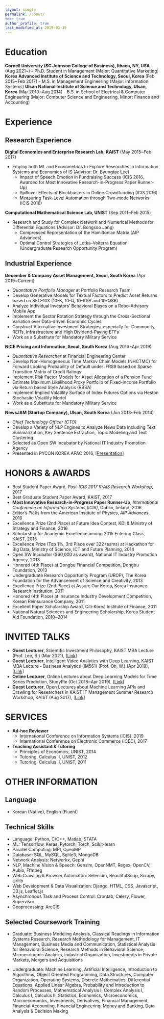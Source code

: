 ```yaml
---
layout: single
permalink: /about/
toc: true
author_profile: true
last_modified_at: 2019-03-19
---
```

# Education
**Cornell University (SC Johnson College of Business), Ithaca, NY, USA** (Aug 2021~)
    - Ph.D. Student in Management (Major: Quantitative Marketing)
**Korea Advanced Institute of Science and Technology, Seoul, Korea** (Feb 2015~Feb 2017)
    - M.S. in Management Engineering (Major: Information Systems)
**Ulsan National Institute of Science and Technology, Ulsan, Korea** (Mar 2010~Aug 2014)
    - B.S. in School of Electrical & Computer Englneering (Major: Computer Science and Engineering, Minor: Finance and Accounting)

# Experience
## Research Experience
**Digital Economics and Enterprise Research Lab, KAIST** (May 2015~Feb 2017)
- Employ both ML and Econometrics to Explore Researches in Information Systems and Economics of IS (Advisor: Dr. Byungtae Lee)
    - Impact of Speech Emotion in Fundraising Success (ICIS 2016, Awarded for Most Innovative Research-in-Progress Paper Runner-Up)
    - Spillover Effects of Blockbusters in Online Crowdfunding (ICIS 2016)
    - Measuring Task-Level Automation through Two-mode Networks (ICIS 2016)

**Computational Mathematical Science Lab, UNIST** (Sep 2011~Feb 2015)
- Research and Study for Complex Network and Numerical Methods for Differential Equations (Advisor: Dr. Bongsoo Jang)
    - Compressed Representation of the Hamiltonian Matrix (AIP Advances)
    - Optimal Control Strategies of Lotka–Volterra Equation (Undergraduate Research Opportunity Program)

## Industrial Experience
**December & Company Asset Management, Seoul, South Korea** (Apr 2019~Current)
- *Quantitative Portfolio Manager* at Portfolio Research Team
- Develop Generative Models for Textual Factors to Predict Asset Returns based on SEC-10X (10-K, 10-Q, 10-KSB and 10-QSB)
- Analyze Individual Investors' Behavioral Biases on a Robo-Advisory Mobile App
- Implement the Sector Rotation Strategy through the Cross-Sectional Variation over Data-driven Economic Cycles
- Construct Alternative Investment Strategies, especially for Commodity, REITs, Infrastructure and High Dividend-Paying ETFs
- Work as a Substitute for Mandatory Military Service
    
**NICE Pricing and Information, Seoul, South Korea** (Aug 2016~Apr 2019)
- *Quantitative Researcher* at Financial Engineering Center
- Develop Non-Homogeneous Time Markov Chain Models (NHCTMC) for Forward Looking Probability of Default under IFRS9 based on Sparse Transition Matrix of Credit Ratings
- Implement Risk Factor Models for Asset Allocation of a Pension Fund
- Estimate Maximum Likelihood Proxy Portfolio of Fixed-Income Portfolio via Return based Style Analysis (RBSA)    
- Implement Implied Volatility Surface of Index Futures Options via Heston Stochastic Volatility Model
- Work as a Substitute for Mandatory Military Service

**NewsJAM (Startup Company), Ulsan, South Korea** (Jun 2013~Feb 2014)
- *Chief Technology Officer (CTO)*
- Develop a Variety of NLP Engines to Analyze News Data including Text Summarization, Key Sentence Extraction, Topic Modeling and Text Clustering
- Selected as Open SW Incubator by National IT Industry Promotion Agency
- Presented in PYCON KOREA APAC 2016, [[Presentation](http://bit.ly/2mroROR)]

# HONORS & AWARDS
- Best Student Paper Award, *Post-ICIS 2017 KrAIS Research Workshop*, 2017
- Best Graduate Student Paper Award, KAIST, 2017
- **Most Innovative Research-in-Progress Paper Runner-Up**, *International Conference on Information Systems (ICIS)*, Dublin, Ireland, 2016
- Editor’s Picks from the American Institute of Physics, *AIP Advances*, 2016
- Excellence Prize (2nd Place) at Future Idea Contest, KDI & Ministry of Strategy and Finance, 2016
- Scholarship for Academic Excellence among 2015 Entering Class, KAIST, 2015
- Excellence Prize (Top 1%, 3rd Place over 322 teams) at Hackathon for Big Data, Ministry of Science, ICT and Future Planning, 2014
- Open SW Incubator ($60,000 as award), National IT Industry Promotion Agency, 2013
- Honored (4th Place) at Dongbu Financial Competition, Dongbu Foundation, 2013
- Undergraduate Research Opportunity Program (UROP), The Korea Foundation for the Advancement of Science and Creativity, 2013
- Excellence Prize (2nd Place) at Assure Our Korea, Korea Insurance Research Institution, 2011
- Honored (4th Place) at Insurance Industry Development Competition, Korean Reinsurance Company, 2011
- Excellent Paper Scholarship Award, Citi-Korea Institute of Finance, 2011
- National Natural Sciences and Engineering Scholarship, Korea Student Aid Foundation, 2010~2014

# INVITED TALKS
- **Guest Lecturer**, Scientific Investment Philosophy, KAIST MBA Lecture (Prof. Lee, B.) (Mar 2021), [[Link](https://github.com/jonghkim/scientific-investment-philosophy)]
- **Guest Lecturer**, Intelligent Video Analytics with Deep Learning, KAIST MBA Lecture - Business Analytics (IM561) (Prof. Oh, W.) (Apr 2019), [[Link](https://github.com/jonghkim/kaist-video-analytics)]
- **Online Lecturer**, Online Lectures about Deep Learning Models for Time Series Prediction, StudyPie (Oct 2018~Apr 2019), [[Link](https://studypie.co/)]
- **Guest Lecturer**, Open Lectures about Machine Learning APIs and Crawling for Researchers in KAIST IT Management Summer Research Workshop, KAIST (Aug 2017), [[Link](https://sites.google.com/view/kaist-mis-session2017)]

# SERVICES
- **Ad-hoc Reviewer**
    - International Conference on Information Systems (ICIS), 2019
    - International Conference on Electronic Commerce (ICEC), 2017
- **Teaching Assistant & Tutoring**
    - Principles of Economics, UNIST, 2014
    - Tutoring, Calculus II, UNIST, 2012
    - Tutoring, Calculus II, UNIST, 2011

# OTHER INFORMATION
## Language
- Korean (Native), English (Fluent)

## Technical Skills
- Language: Python, C/C++, Matlab, STATA
- ML: Tensorflow, Keras, Pytorch, Torch, Scikit-learn
- Parallel Computing: MPI, OpenMP
- Database: SQL, MySQL, Sqlite3, MongoDB
- Network Analysis: Networkx, Gephi
- NLP, Machine Vision & Speech: Gensim, OpenNMT, Regex, OpenCV, Aubio, Ffmpeg
- Web Crawling & Browser Automaton: Selenium, BeautifulSoup, Scrapy, Urllib
- Web Development & Data Visualization: Django, HTML, CSS, Javascript, D3.js, Leaflet.js
- Asynchronous Task and Process Control: Crontab, Celery, Flower, Supervisor
- Geoprocessing: ArcGIS

## Selected Coursework Training
- Graduate: Business Modeling Analysis, Classical Readings in Information Systems Research, Research Methodology for Management, IT Management, Business Media and Communication, Statistical Analysis for Behavioral Science, Research Methods in Behavioral Science, Microeconomic Analysis, Industrial Organization, Investments in Private Markets, Mergers and Acquisitions

- Undergraduate: Machine Learning, Artificial Intelligence, Introduction to Algorithms, Object Oriented Programming, Data Structures, Computer Organization, Operating Systems, Discrete Mathematics, Differential Equations, Applied Linear Algebra, Probability and Introduction to Random Processes, Mathematical Analysis I, Complex Analysis I, Calculus I, Calculus II, Statistics, Economics, Microeconomics, Macroeconomics, Investments, Derivatives, Financial Management, Financial Accounting, Financial Engineering, Money and Banking, Data Analysis & Decision Making